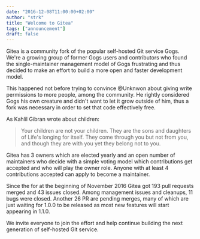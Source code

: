 ```yaml
---
date: "2016-12-08T11:00:00+02:00"
author: "strk"
title: "Welcome to Gitea"
tags: ["announcement"]
draft: false
---
```


Gitea is a community fork of the popular self-hosted Git service Gogs. We're a growing group of former Gogs users and contributors who found the single-maintainer management model of Gogs frustrating and thus decided to make an effort to build a more open and faster development model.

This happened not before trying to convince @Unknwon about giving write permissions to more people, among the community. He rightly considered Gogs his own creature and didn't want to let it grow outside of him, thus a fork was necessary in order to set that code effectively free.

As Kahlil Gibran wrote about children:

> Your children are not your children. They are the sons and daughters of Life's longing for itself. They come through you but not from you, and though they are with you yet they belong not to you.

Gitea has 3 owners which are elected yearly and an open number of maintainers who decide with a simple voting model which contributions get accepted and who will play the owner role. Anyone with at least 4 contributions accepted can apply to become a maintainer.

Since the for at the beginning of November 2016 Gitea got 193 pull requests merged and 43 issues closed. Among management issues and cleanups, 11 bugs were closed. Another 26 PR are pending merges, many of which are just waiting for 1.0.0 to be released as most new features will start appearing in 1.1.0.

We invite everyone to join the effort and help continue building the next generation of self-hosted Git service.
